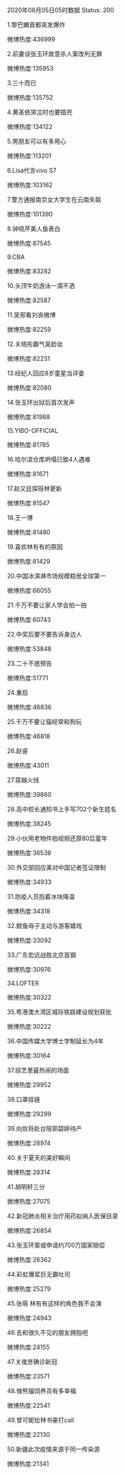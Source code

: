 2020年08月05日05时数据
Status: 200

1.黎巴嫩首都突发爆炸

微博热度:436999

2.前妻谈张玉环故意杀人案改判无罪

微博热度:135953

3.三十而已

微博热度:135752

4.黄圣依哭泣时也要插兜

微博热度:134122

5.男朋友可以有多用心

微博热度:113201

6.Lisa代言vivo S7

微博热度:103162

7.警方通报南京女大学生在云南失联

微博热度:101390

8.钟晓芹美人鱼表白

微博热度:87545

9.CBA

微博热度:83282

10.头顶牛奶游泳一滴不洒

微博热度:82587

11.吴邪看刘丧微博

微博热度:82259

12.关晓彤霸气臭脸妆

微博热度:82231

13.经纪人回应8岁童星当评委

微博热度:82080

14.张玉环出狱后首次发声

微博热度:81988

15.YIBO-OFFICIAL

微博热度:81785

16.哈尔滨仓库坍塌已致4人遇难

微博热度:81671

17.赵又廷探班林更新

微博热度:81547

18.王一博

微博热度:81480

19.喜欢林有有的原因

微博热度:81429

20.中国冰淇淋市场规模稳居全球第一

微博热度:66055

21.千万不要让家人学会拍一拍

微博热度:60743

22.中奖后要不要告诉身边人

微博热度:53848

23.二十不惑预告

微博热度:51771

24.重启

微博热度:46836

25.千万不要让猫经常和狗玩

微博热度:46818

26.赵睿

微博热度:43011

27.穿越火线

微博热度:39860

28.高中校长通知书上手写702个新生姓名

微博热度:38245

29.小伙用老物件拍视频还原80后童年

微博热度:36538

30.外交部回应美对中国记者签证限制

微博热度:34933

31.防疫人员抱着冰块降温

微博热度:34318

32.鲸鱼母子主动与游客嬉戏

微博热度:33092

33.广东宏远战胜北京首钢

微博热度:30976

34.LOFTER

微博热度:30322

35.粤港澳大湾区城际铁路建设规划获批

微博热度:30222

36.中国传媒大学博士学制延长为4年

微博热度:30164

37.综艺里最热闹的场面

微博热度:29952

38.口罩挂链

微博热度:29299

39.向佐将赴台陪郭碧婷待产

微博热度:28974

40.关于夏天的美好瞬间

微博热度:28314

41.胡明轩三分

微博热度:27075

42.新冠肺炎相关治疗用药拟纳入医保目录

微博热度:26854

43.张玉环案或申请约700万国家赔偿

微博热度:26362

44.彩虹爆浆巨无霸吐司

微博热度:25279

45.张萌 林有有这样的角色我不会演

微博热度:24943

46.去和很久不见的朋友拥抱吧

微博热度:24155

47.关俊彦确诊新冠

微博热度:23571

48.做熊猫饲养员有多幸福

微博热度:22541

49.曾可妮给林书豪打call

微博热度:22130

50.新疆此次疫情来源于同一传染源

微博热度:21341

